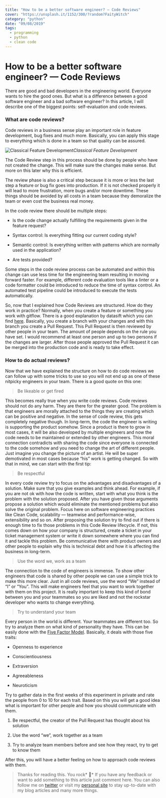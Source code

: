```yaml
---
title: "How to be a better software engineer? — Code Reviews"
cover: "https://unsplash.it/1152/300/?random?FaityWitch"
category: "python"
date: "09/08/2019"
tags:
  - programming
  - python
  - clean code
---
```


# How to be a better software engineer? — Code Reviews

There are good and bad developers in the engineering world. Everyone wants to hire the good ones. But what is a difference between a good software engineer and a bad software engineer? In this article, I will describe one of the biggest points: self-evaluation and code reviews.

### What are code reviews?

Code reviews in a business sense play an important role in feature development, bug fixes and much more. Basically, you can apply this stage to everything which is done in a team so that quality can be assured.

![Classical Feature Development](https://cdn-images-1.medium.com/max/3612/1*_lb4cb70lvqEsUtKIhpSSg.png)_Classical Feature Development_

The Code Review step in this process should be done by people who have not created the change. This will make sure the changes make sense. But more on this later why this is efficient.

The review phase is also a critical step because it is more or less the last step a feature or bug fix goes into production. If it is not checked properly it will lead to more frustration, more bugs and/or more downtime. These things should be avoided by all costs in a team because they demoralize the team or even cost the business real money.

In the code review there should be multiple steps:

- Is the code change actually fulfilling the requirements given in the feature request?

- Syntax control: Is everything fitting our current coding style?

- Semantic control: Is everything written with patterns which are normally used in the application?

- Are tests provided?

Some steps in the code review process can be automated and within this change can use less time for the engineering team resulting in moving forward faster. For example, different code evaluation tools like a linter or a code formatter could be introduced to reduce the time of syntax control. An automated test pipeline could be introduced to execute the tests automatically.

So, now that I explained how Code Reviews are structured. How do they work in practice? Normally, when you create a feature or something you work with gitflow. There is a good explanation by datasift which you can find [here](https://datasift.github.io/gitflow/IntroducingGitFlow.html). Basically, you create a branch with your changes and with this branch you create a Pull Request. This Pull Request is then reviewed by other people in your team. The amount of people depends on the rule you have set. I would recommend at least one person and up to two persons if the changes are larger. After those people approved the Pull Request it can be merged into the production code and is ready to take effect.

### How to do actual reviews?

Now that we have explained the structure on how to do code reviews we can follow up with some tricks to use so you will not end up as one of these nitpicky engineers in your team. There is a good quote on this one:

> Be likeable or get fired

This becomes really true when you write code reviews. Code reviews should not do any harm. They are there for the greater good. The problem is that engineers are morally attached to the things they are creating which can be positive and negative. In the sense of code review, this gets completely negative though. In long-term, the code the engineer is writing is supporting the product somehow. Since a product is there to grow in most cases, it will be also developed by multiple engineers and now the code needs to be maintained or extended by other engineers. This moral connection contradicts with sharing the code since everyone is connected to the code somehow and you need to change the art of different people. Just imagine you change the picture of an artist. He will be super demotivated in most cases because “his” work is getting changed. So with that in mind, we can start with the first tip:

> Be respectful

In every code review try to focus on the advantages and disadvantages of a solution. Make sure that you give examples and think ahead. For example, if you are not ok with how the code is written, start with what you think is the problem with the solution proposed. After you have given those arguments propose a solution which would eliminate the mentioned problems but also solve the original problem. Focus here on software engineering practices like Clean Code, scalability — teamwise and performance-wise, extensibility and so on. After proposing the solution try to find out if there is enough time to fix those problems in this Code Review lifecycle. If not, this comes down on how your company is structured, create a ticket in your ticket management system or write it down somewhere where you can find it and tackle this problem. Be communicative there with product owners and other people to explain why this is technical debt and how it is affecting the business in long-term.

> Use the word we, work as a team

The connection to the code of engineers is immense. To show other engineers that code is shared by other people we can use a simple trick to make this more clear. Just in all code reviews, use the word “We” instead of “I” or “You”. This will make engineers feel that you want to work together with them on this project. It is really important to keep this kind of bond between you and your teammates so you are liked and not the rockstar developer who wants to change everything.

> Try to understand your team

Every person in the world is different. Your teammates are different too. So try to analyze them on what kind of personality they have. This can be easily done with the [Five Factor Model](https://en.wikipedia.org/wiki/Big_Five_personality_traits). Basically, it deals with those five traits:

- Openness to experience

- Conscientiousness

- Extraversion

- Agreeableness

- Neuroticism

Try to gather data in the first weeks of this experiment in private and rate the people from 0 to 10 for each trait. Based on this you will get a good idea what is important for other people and how you should communicate with them.

1. Be respectful, the creator of the Pull Request has thought about his solution

1. Use the word “we”, work together as a team

1. Try to analyze team members before and see how they react, try to get to know them

After this, you will have a better feeling on how to approach code reviews with them.

> Thanks for reading this. You rock* 🤘*
> If you have any feedback or want to add something to this article just comment here. You can also follow me on [twitter](https://twitter.com/kevinpeters_) or visit my [personal site](https://www.kevinpeters.net/) to stay up-to-date with my blog articles and many more things.

